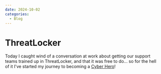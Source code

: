 ```yaml
---
date: 2024-10-02
categories:
  - Blog
---
```

# ThreatLocker

Today I caught wind of a conversation at work about getting our support teams trained up in ThreatLocker, and that it was free to do... so for the hell of it I've started my journey to becoming a [Cyber Hero](https://www.threatlocker.com/resources/threatlocker-university)! 
